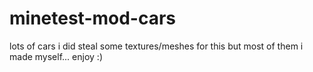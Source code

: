# minetest-mod-cars
lots of cars
i did steal some textures/meshes for this but most of them i made myself...
enjoy :)
